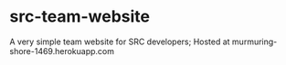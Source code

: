 src-team-website
================
A very simple team website for SRC developers;
Hosted at murmuring-shore-1469.herokuapp.com
